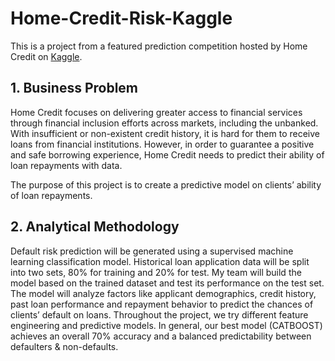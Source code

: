 # Home-Credit-Risk-Kaggle

This is a project from a featured prediction competition hosted by Home Credit on [Kaggle]([url](https://www.kaggle.com/competitions/home-credit-default-risk/overview)).

## 1. Business Problem

Home Credit focuses on delivering greater access to financial services through financial inclusion efforts across markets, including the unbanked. With insufficient or non-existent credit history, it is hard for them to receive loans from financial institutions. However, in order to guarantee a positive and safe borrowing experience, Home Credit needs to predict their ability of loan repayments with data.

The purpose of this project is to create a predictive model on clients’ ability of loan repayments.

## 2. Analytical Methodology

Default risk prediction will be generated using a supervised machine learning classification model. Historical loan application data will be split into two sets, 80% for training and 20% for test. My team will build the model based on the trained dataset and test its performance on the test set. The model will analyze factors like applicant demographics, credit history, past loan performance and repayment behavior to predict the chances of clients’ default on loans. Throughout the project, we try different feature engineering and predictive models. In general, our best model (CATBOOST) achieves an overall 70% accuracy and a balanced predictability between defaulters & non-defaults.
